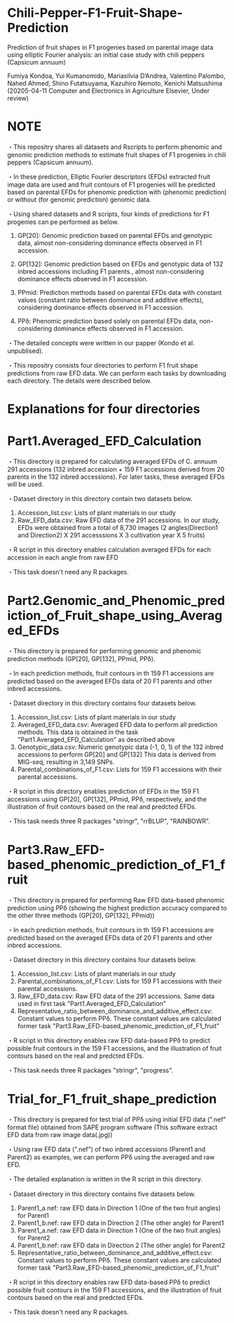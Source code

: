 # Chili-Pepper-F1-Fruit-Shape-Prediction

Prediction of fruit shapes in F1 progenies based on parental image data using elliptic Fourier analysis: an initial case study with chili peppers (Capsicum annuum)

Fumiya Kondoa, Yui Kumanomido, Mariasilvia D’Andrea, Valentino Palombo, Nahed Ahmed, Shino Futatsuyama, Kazuhiro Nemoto, Kenichi Matsushima
(20205-04-11 Computer and Electronics in Agriculture Elsevier, Under review)


# NOTE
・This repositry shares all datasets and Rscripts to perform phenomic and genomic prediction methods to estimate fruit shapes of F1 progenies in chili peppers (Capsicum annuum).

・In these prediction, Elliptic Fourier descriptors (EFDs) extracted fruit image data are used and fruit contours of F1 progenies will be predicted based on parental EFDs for phenomic prediction with (phenomic prediction) or without (for genomic prediction) genomic data. 

・Using shared datasets and R scripts, four kinds of predictions for F1 progenies can pe performed as below.

1. GP[20]: Genomic prediction based on parental EFDs and genotypic data, almost non-considering dominance effects observed in F1 accession.

2. GP[132]: Genomic prediction based on EFDs and genotypic data of 132 inbred accessions including F1 parents., almost non-considering dominance effects observed in F1 accession.

3. PPmid: Prediction methods based on parental EFDs data with constant values (constant ratio between dominance and additive effects), considering dominance effects observed in F1 accession.

4. PPδ: Phenomic prediction based solely on parental EFDs data, non-considering dominance effects observed in F1 accession.

・The detailed concepts were written in our papper (Kondo et al. unpublised).

・This repositry consists four directories to perform F1 fruit shape predictions from raw EFD data. We can perform each tasks by downloading each directory. The details were described below.


# Explanations for four directories

# Part1.Averaged_EFD_Calculation

・This directory is prepared for calculating averaged EFDs of C. annuum 291 accessions (132 inbred accession + 159 F1 accessions derived from 20 parents in the 132 inbred accessions). For later tasks, these averaged EFDs will be used.

・Dataset directory in this directory contain two datasets below.

1. Accession_list.csv: Lists of plant materials in our study
2. Raw_EFD_data.csv: Raw EFD data of the 291 accessions. In our study, EFDs were obtained from a total of 8,730 images (2 angles(Direction1 and Direction2) X 291 accesssions X 3 cultivation year X 5 fruits)


・R script in this directory enables calculation averaged EFDs for each accession in each angle from raw EFD

・This task doesn't need any R packages.

# Part2.Genomic_and_Phenomic_prediction_of_Fruit_shape_using_Averaged_EFDs

・This directory is prepared for performing genomic and phenomic prediction methods (GP[20], GP[132], PPmid, PPδ).


・In each prediction methods, fruit contours in th 159 F1 accessions are predicted based on the averaged EFDs data of 20 F1 parents and other inbred accessions.


・Dataset directory in this directory contains four datasets below.

1. Accession_list.csv: Lists of plant materials in our study
2. Averaged_EFD_data.csv: Averaged EFD data to perform all prediction methods. This data is obtained in the task "Part1.Averaged_EFD_Calculation" as described above
3. Genotypic_data.csv: Numeric genotypic data (-1, 0, 1) of the 132 inbred accessions to perform GP[20] and GP[132] This data is derived from MIG-seq, resulting in 3,149 SNPs.
4. Parental_combinations_of_F1.csv: Lists for 159 F1 accessions with their parental accessions.

・R script in this directory enables prediction of EFDs in the 159 F1 accessions using GP[20], GP[132], PPmid, PPδ, respectively, and the illustration of fruit contours based on the real and predcted EFDs.

・This task needs three R packages "stringr", "rrBLUP", "RAINBOWR". 

# Part3.Raw_EFD-based_phenomic_prediction_of_F1_fruit

・This directory is prepared for performing Raw EFD data-based phenomic prediction using PPδ (showing the highest prediction accuracy compared to the other three methods (GP[20], GP[132], PPmid))


・In each prediction methods, fruit contours in th 159 F1 accessions are predicted based on the averaged EFDs data of 20 F1 parents and other inbred accessions.


・Dataset directory in this directory contains four datasets below.

1. Accession_list.csv: Lists of plant materials in our study
2. Parental_combinations_of_F1.csv: Lists for 159 F1 accessions with their parental accessions.
3. Raw_EFD_data.csv: Raw EFD data of the 291 accessions. Same data used in first task "Part1.Averaged_EFD_Calculation"
4. Representative_ratio_between_dominance_and_additive_effect.csv: Constant values to perform PPδ. These constant values are calculated former task "Part3.Raw_EFD-based_phenomic_prediction_of_F1_fruit"

・R script in this directory enables raw EFD data-based PPδ to predict possible fruit contours in the 159 F1 accessions, and the illustration of fruit contours based on the real and predcted EFDs.

・This task needs three R packages "stringr", "progress". 

# Trial_for_F1_fruit_shape_prediction

・This directory is prepared for test trial of PPδ using initial EFD data (".nef" format file) obtained from SAPE program software (This software extract EFD data from raw image data(.jpg))

・Using raw EFD data (".nef") of two inbred accessions (Parent1 and Parent2) as examples, we can perform PPδ using the averaged and raw EFD. 

・The detailed explanation is written in the R script in this directory. 

・Dataset directory in this directory contains five datasets below.

1. Parent1_a.nef: raw EFD data in Direction 1 (One of the two fruit angles) for Parent1
2. Parent1_b.nef: raw EFD data in Direction 2 (The other angle) for Parent1
3. Parent1_a.nef: raw EFD data in Direction 1 (One of the two fruit angles) for Parent2
4. Parent1_b.nef: raw EFD data in Direction 2 (The other angle) for Parent2
5. Representative_ratio_between_dominance_and_additive_effect.csv: Constant values to perform PPδ. These constant values are calculated former task "Part3.Raw_EFD-based_phenomic_prediction_of_F1_fruit"

・R script in this directory enables raw EFD data-based PPδ to predict possible fruit contours in the 159 F1 accessions, and the illustration of fruit contours based on the real and predcted EFDs.

・This task doesn't need any R packages.





